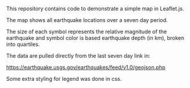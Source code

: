 This repository contains code to demonstrate a simple map in Leaflet.js.

The map shows all earthquake locations over a seven day period.

The size of each symbol represents the relative magnitude of the earthquake and symbol color is based earthquake depth (in km), broken into quartiles.

The data are pulled directly from the last seven day link in:

https://earthquake.usgs.gov/earthquakes/feed/v1.0/geojson.php

Some extra styling for legend was done in css.
